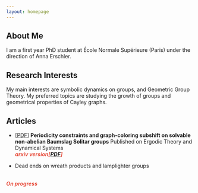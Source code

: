 ```yaml
---
layout: homepage
---
```

<meta name="google-site-verification" content="rHzuMrZ9hW1z7XfkD3gBYqXxNobIFik4SMrHhTfJkRE" />

## About Me

I am a first year PhD student at École Normale Supérieure (Paris) under the direction of Anna Erschler.

## Research Interests

My main interests are symbolic dynamics on groups, and Geometric Group Theory. My preferred topics are studying the growth of groups and geometrical properties of Cayley graphs.

<!--## News

--- - **[Feb. 2020]** Our paper about incremental learning is accepted to [CVPR 2020](http://cvpr2020.thecvf.com/). 
--- - **[Feb. 2020]** We will host the [ACM Multimedia Asia 2020](https://mmasia2020.org/) conference in Singapore!
--- - **[Sept. 2019]** Our paper about few-shot learning is accepted to [NeurIPS 2019](https://nips.cc/Conferences/2019).
--- - **[Mar. 2019]** Our paper about few-shot learning is accepted to [CVPR 2019](http://cvpr2019.thecvf.com/).
-->

## Articles
<!--##
 - [[PDF](http://repositorio.uchile.cl/handle/2250/176132)] **Subshifts on solvable non-abelian Baumslag Solitar groups**
  <br>
  **Eduardo Silva**
  <br>
  Master thesis
  <br>
   <strong><i style="color:#e74d3c">Master thesis at Universidad de Chile</i></strong>
-->   
- [[PDF](https://www.cambridge.org/core/journals/ergodic-theory-and-dynamical-systems/article/abs/subshifts-and-colorings-on-ascending-hnnextensions-of-finitely-generated-abelian-groups/9AF26534D86D352BE3161B912365B18E)] **Periodicity constraints and graph-coloring subshift on solvable non-abelian Baumslag Solitar groups**
Published on Ergodic Theory and Dynamical Systems
  <br>
  <strong><i style="color:#e74d3c">arxiv version[[PDF](https://arxiv.org/abs/2103.04414)] </i></strong> 
  
  
- Dead ends on wreath products and lamplighter groups
 <br>
 <strong><i style="color:#e74d3c"> On progress </i></strong> 

<!--##
Other: [another page](./other.html)
-->
